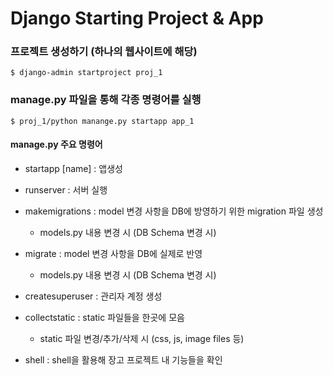 # Django Starting Project & App



### 프로젝트 생성하기 (하나의 웹사이트에 해당)

```
$ django-admin startproject proj_1
```



### manage.py 파일을 통해 각종 명령어를 실행

```
$ proj_1/python manange.py startapp app_1
```

#### manage.py 주요 명령어

* startapp [name] : 앱생성
* runserver : 서버 실행
* makemigrations : model 변경 사항을 DB에 방영하기 위한 migration 파일 생성   
  * models.py 내용 변경 시 (DB Schema 변경 시)
* migrate : model 변경 사항을 DB에 실제로 반영  

  * models.py 내용 변경 시 (DB Schema 변경 시)
* createsuperuser : 관리자 계정 생성
* collectstatic : static  파일들을 한곳에 모음    
  * static 파일 변경/추가/삭제 시 (css, js, image files 등)
* shell : shell을 활용해 장고 프로젝트 내 기능들을 확인

